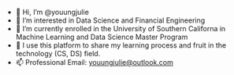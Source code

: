 - 👋 Hi, I’m @youungjulie
- 👀 I’m interested in Data Science and Financial Engineering
- 🌱 I’m currently enrolled in the University of Southern Californa in Machine Learning and Data Science Master Program
- 💞️ I use this platform to share my learning process and fruit in the technology (CS, DS) field. 
- 📫 Professional Email: youungjulie@outlook.com

<!---
youungjulie/youungjulie is a ✨ special ✨ repository because its `README.md` (this file) appears on your GitHub profile.
You can click the Preview link to take a look at your changes.
--->
